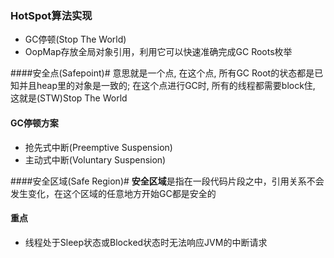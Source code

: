 ### HotSpot算法实现 ###
* GC停顿(Stop The World)
* OopMap存放全局对象引用，利用它可以快速准确完成GC Roots枚举

####安全点(Safepoint)#
意思就是一个点, 在这个点, 所有GC Root的状态都是已知并且heap里的对象是一致的; 在这个点进行GC时, 所有的线程都需要block住, 这就是(STW)Stop The World

#### GC停顿方案 ####
* 抢先式中断(Preemptive Suspension)	
* 主动式中断(Voluntary Suspension)

####安全区域(Safe Region)#
**安全区域**是指在一段代码片段之中，引用关系不会发生变化，在这个区域的任意地方开始GC都是安全的

#### 重点 #
* 线程处于Sleep状态或Blocked状态时无法响应JVM的中断请求